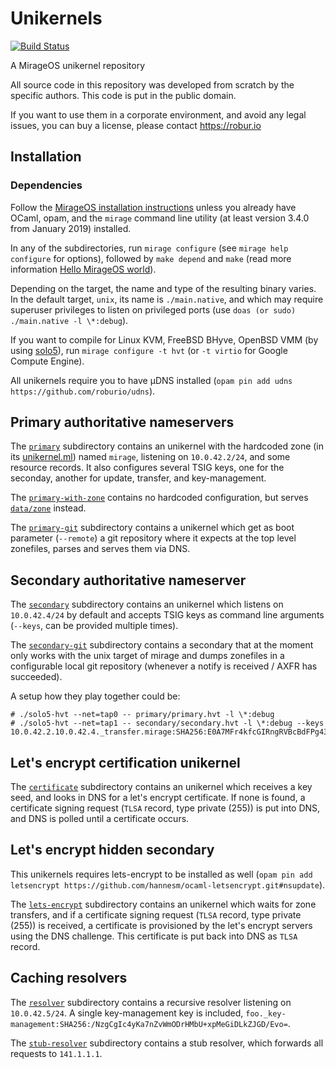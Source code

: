 # Unikernels

[![Build Status](https://travis-ci.org/roburio/unikernels.svg?branch=master)](https://travis-ci.org/roburio/unikernels)

A MirageOS unikernel repository

All source code in this repository was developed from scratch by the specific authors. This code is put in the public domain.

If you want to use them in a corporate environment, and avoid any legal issues, you can buy a license, please contact https://robur.io

## Installation

### Dependencies

Follow the [MirageOS installation instructions](https://mirage.io/wiki/install)
unless you already have OCaml, opam, and the `mirage` command line utility (at
least version 3.4.0 from January 2019) installed.

In any of the subdirectories, run `mirage configure` (see `mirage help
configure` for options), followed by `make depend` and `make` (read more
information [Hello MirageOS world](https://mirage.io/wiki/hello-world)).

Depending on the target, the name and type of the resulting binary varies. In
the default target, `unix`, its name is `./main.native`, and which may require
superuser privileges to listen on privileged ports
(use `doas (or sudo) ./main.native -l \*:debug`).

If you want to compile for Linux KVM, FreeBSD BHyve, OpenBSD VMM (by using
[solo5](https://github.com/solo5/solo5)), run `mirage configure -t hvt` (or
`-t virtio` for Google Compute Engine).

All unikernels require you to have µDNS installed (`opam pin add udns https://github.com/roburio/udns`).

## Primary authoritative nameservers

The [`primary`](primary/) subdirectory contains an unikernel with the
hardcoded zone (in its [unikernel.ml](primary/unikernel.ml)) named `mirage`,
listening on `10.0.42.2/24`, and some resource records.  It also
configures several TSIG keys, one for the seconday, another for update,
transfer, and key-management.

The [`primary-with-zone`](primary-with-zone/) contains no hardcoded
configuration, but serves [`data/zone`](primary-with-zone/data/zone) instead.

The [`primary-git`](primary-git/) subdirectory contains a unikernel which get as
boot parameter (`--remote`) a git repository where it expects at the top level
zonefiles, parses and serves them via DNS.

## Secondary authoritative nameserver

The [`secondary`](secondary/) subdirectory contains an unikernel which
listens on `10.0.42.4/24` by default and accepts TSIG keys as command line
arguments (`--keys`, can be provided multiple times).

The [`secondary-git`](secondary-git/) subdirectory contains a secondary that at
the moment only works with the unix target of mirage and dumps zonefiles in a
configurable local git repository (whenever a notify is received / AXFR has
succeeded).

A setup how they play together could be:
```
# ./solo5-hvt --net=tap0 -- primary/primary.hvt -l \*:debug
# ./solo5-hvt --net=tap1 -- secondary/secondary.hvt -l \*:debug --keys 10.0.42.2.10.0.42.4._transfer.mirage:SHA256:E0A7MFr4kfcGIRngRVBcBdFPg43XIb2qbGswcn66q4Q=
```

## Let's encrypt certification unikernel

The [`certificate`](certificate/) subdirectory contains an unikernel which
receives a key seed, and looks in DNS for a let's encrypt certificate.  If none
is found, a certificate signing request (`TLSA` record, type private (255)) is
put into DNS, and DNS is polled until a certificate occurs.

## Let's encrypt hidden secondary

This unikernels requires lets-encrypt to be installed as well (`opam pin add letsencrypt https://github.com/hannesm/ocaml-letsencrypt.git#nsupdate`).

The [`lets-encrypt`](lets-encrypt/) subdirectory contains an unikernel which
waits for zone transfers, and if a certificate signing request (`TLSA` record,
type private (255)) is received, a certificate is provisioned by the let's
encrypt servers using the DNS challenge. This certificate is put back into
DNS as `TLSA` record.

## Caching resolvers

The [`resolver`](resolver/) subdirectory contains a recursive resolver listening
on `10.0.42.5/24`.  A single key-management key is included,
`foo._key-management:SHA256:/NzgCgIc4yKa7nZvWmODrHMbU+xpMeGiDLkZJGD/Evo=`.

The [`stub-resolver`](stub-resolver/) subdirectory contains a stub resolver, which forwards all
requests to `141.1.1.1`.

